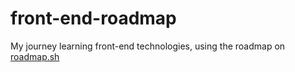 # front-end-roadmap
My journey learning front-end technologies, using the roadmap on [roadmap.sh](https://roadmap.sh/frontend?r=frontend-beginner)

